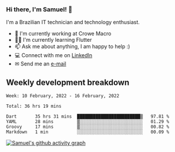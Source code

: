 ### Hi there, I'm Samuel! 👋

I'm a Brazilian IT technician and technology enthusiast.

- 🏢 I'm currently working at Crowe Macro
- 👨‍💻 I'm currently learning Flutter
- 📫 Ask me about anything, I am happy to help :)
- 💻 Connect with me on [LinkedIn](https://www.linkedin.com/in/samuel-s-marques/)
- ✉ Send me an [e-mail](mailto:samuel.s.marques@protonmail.com)

## Weekly development breakdown
<!--START_SECTION:waka-->
```text
Week: 10 February, 2022 - 16 February, 2022

Total: 36 hrs 19 mins

Dart       35 hrs 31 mins  ████████████████████████▒   97.81 % 
YAML       28 mins         ▒░░░░░░░░░░░░░░░░░░░░░░░░   01.29 % 
Groovy     17 mins         ▒░░░░░░░░░░░░░░░░░░░░░░░░   00.82 % 
Markdown   1 min           ░░░░░░░░░░░░░░░░░░░░░░░░░   00.09 % 
```
<!--END_SECTION:waka-->

[![Samuel's github activity graph](https://activity-graph.herokuapp.com/graph?username=samuel-s-marques&theme=react-dark)](https://github.com/samuel-s-marques)

